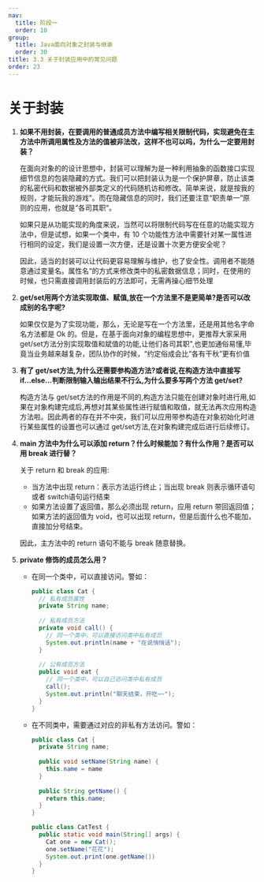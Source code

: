 ```yaml
---
nav:
  title: 阶段一
  order: 10
group:
  title: Java面向对象之封装与继承
  order: 30
title: 3.3 关于封装应用中的常见问题
order: 23
---
```


# 关于封装

1. **如果不用封装，在要调用的普通成员方法中编写相关限制代码，实现避免在主方法中所调用属性及方法的值被非法改，这样不也可以吗，为什么一定要用封装？**

   在面向对象的的设计思想中，封装可以理解为是一种利用抽象的函数接口实现细节信息的包装隐藏的方式。我们可以把封装认为是一个保护屏章，防止该类的私密代码和数据被外部类定义的代码随机访和修改。简单来说，就是按我的规则，才能玩我的游戏”。而在隐藏信息的同时，我们还要注意“职责单一”原则的应用，也就是“各司其职“。

   如果只是从功能实现的角度来说，当然可以将限制代码写在任意的功能实现方法中，但是试想，如果一个类中，有 10 个功能性方法中需要针对某一属性进行相同的设定，我们是设置一次方便，还是设置十次更方便安全呢？

   因此，适当的封装可以让代码更容易理解与维护，也了安全性。调用者不能随意通过変量名。属性名“的方式来修改类中的私密数据信息；同时，在使用的时候，也只需直接调用封装后的方法即可，无需再操心细节处理

2. **get/set用两个方法实现取值、赋值,放在一个方法里不是更简单?是否可以改成别的名字呢?**

   如果仅仅是为了实现功能，那么，无论是写在一个方法里，还是用其他名字命名方法都是 Ok 的。但是，在基于面向对象的编程思想中，更推荐大家采用 get/set方法分別实现取值和斌值的功能,让他们各司其职",也更加通俗易懂,毕竟当业务越来越复杂，团队协作的时候，“约定俗成会比“各有干秋”更有价值

3. **有了 get/set方法,为什么还需要参构造方法?或者说,在构造方法中直接写if...else...判断限制输入输出结果不行么,为什么要多写两个方法 get/set?**

   构造方法与 get/set方法的作用是不同的,构造方法只能在创建对象时进行用,如果在对象构建完成后,再想对其某些属性进行赋值和取值，就无法再次应用构造方法啦。因此两者的存在并不中突，我们可以应用带参构造在对象初始化时进行某些属性的设置也可以通过 get/set方法,在对象构建完成后进行后续修订。

4. **main 方法中为什么可以添加 return？什么时候能加？有什么作用？是否可以用 break 进行替？**

   关于 return 和 break 的应用:

   - 当方法中出现 return：表示方法运行终止；当出现 break 则表示循环语句或者 switch语句运行结束
   - 如果方法设置了返回值，那么必须出现 return，应用 return 带回返回值；如果方法的返回值为 void，也可以出现 return，但是后面什么也不能加，直接加分号结束。

   因此，主方法中的 return 语句不能与 break 随意替换。

5. **private 修饰的成员怎么用？**

   - 在同一个类中，可以直接访问。警如：

     ```java
     public class Cat {
       // 私有成员属性
       private String name;
       
       // 私有成员方法
       private void call() {
         // 同一个类中，可以直接访问类中私有成员
         System.out.println(name + "在说悄悄话");
       }
       
       // 公有成员方法
       public void eat {
         // 同一个类中，可以自己访问类中私有成员
         call();
         System.out.println("聊天结束，开吃~~");
       }
     }
     ```

   - 在不同类中，需要通过对应的非私有方法访问。警如：

     ```java
     public class Cat {
       private String name;
       
       public void setName(String name) {
         this.name = name
       }
       
       public String getName() {
         return this.name;
       }
     }
     ```

     ```java
     public class CatTest {
       public static void main(String[] args) {
         Cat one = new Cat();
         one.setName("花花");
         System.out.print(one.getName())
       }
     }
     ```

     